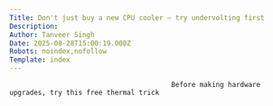 ```yaml
---
Title: Don't just buy a new CPU cooler — try undervolting first
Description: 
Author: Tanveer Singh
Date: 2025-08-28T15:00:19.000Z
Robots: noindex,nofollow
Template: index
---
```


                                            Before making hardware upgrades, try this free thermal trick
                                        
